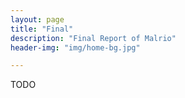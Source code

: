 ```yaml
---
layout: page
title: "Final"
description: "Final Report of Malrio"
header-img: "img/home-bg.jpg"

---
```


TODO
